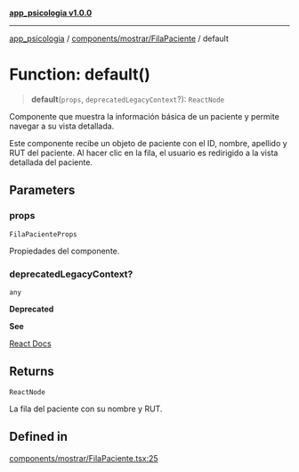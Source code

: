 [**app_psicologia v1.0.0**](../../../../README.md)

***

[app_psicologia](../../../../modules.md) / [components/mostrar/FilaPaciente](../README.md) / default

# Function: default()

> **default**(`props`, `deprecatedLegacyContext`?): `ReactNode`

Componente que muestra la información básica de un paciente y permite navegar a su vista detallada.

Este componente recibe un objeto de paciente con el ID, nombre, apellido y RUT del paciente.
Al hacer clic en la fila, el usuario es redirigido a la vista detallada del paciente.

## Parameters

### props

`FilaPacienteProps`

Propiedades del componente.

### deprecatedLegacyContext?

`any`

**Deprecated**

**See**

[React Docs](https://legacy.reactjs.org/docs/legacy-context.html#referencing-context-in-lifecycle-methods)

## Returns

`ReactNode`

La fila del paciente con su nombre y RUT.

## Defined in

[components/mostrar/FilaPaciente.tsx:25](https://github.com/XxtbmfxX/app_psicologia/blob/da762f4f9225edbb02c8e13dfe2f9bc7ae75eef5/components/mostrar/FilaPaciente.tsx#L25)

